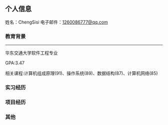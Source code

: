 ## 个人信息

姓名：ChengSisi
电子邮件：1260086777@qq.com

### 教育背景
*****
华东交通大学软件工程专业

GPA:3.47 

相关课程:计算机组成原理(91)、操作系统(89)、数据结构(87)、计算机网络(85)

### 实习经历

### 项目经历

### 其他

